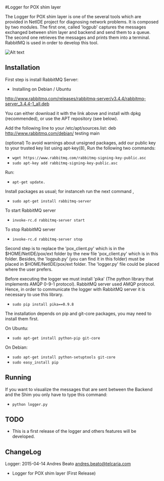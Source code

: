 #Logger for POX shim layer 

The Logger for POX shim layer is one of the several tools which are provided in NetIDE project for diagnosing network problems. It is composed by two modules. The first one, called 'logpub' captures the messages exchanged between shim layer and backend and send them to a queue. The second one retrieves the messages and prints them into a terminal.
RabbitMQ is used in order to develop this tool.

![Alt text](/NetIDE-architecture.png?raw=true " ")

##

## Installation

First step is install RabbitMQ Server:

* Installing on Debian / Ubuntu 

http://www.rabbitmq.com/releases/rabbitmq-server/v3.4.4/rabbitmq-server_3.4.4-1_all.deb

You can either download it with the link above and install with dpkg (recommended), or use the APT repository (see below).

Add the following line to your /etc/apt/sources.list:
deb http://www.rabbitmq.com/debian/ testing main

(optional) To avoid warnings about unsigned packages, add our public key to your trusted key list using apt-key(8), Run the following two commands:
* ```wget https://www.rabbitmq.com/rabbitmq-signing-key-public.asc```
* ```sudo apt-key add rabbitmq-signing-key-public.asc```

Run:
* ```apt-get update.```

Install packages as usual; for instanceh run the next command ,
* ```sudo apt-get install rabbitmq-server```


To start RabbitMQ server
* ```invoke-rc.d rabbitmq-server start```

To stop RabbitMQ server
* ```invoke-rc.d rabbitmq-server stop```

Second step is to replace the 'pox_client.py' which is in the $HOME/NetIDE/pox/ext folder by the new file 'pox_client.py' which is in this folder. Besides, the 'logpub.py' (you can find it in this folder) must be placed in $HOME/NetIDE/pox/ext folder.
The 'logger.py' file could be placed where the user prefers.

Before executing the logger we must install 'pika' (The python library that implements AMQP 0-9-1 protocol). RabbitMQ server used AMQP protocol. Hence, in order to communicate the logger with RabbitMQ server it is necessary to use this library.

* ```sudo pip install pika==0.9.8```

The installation depends on pip and git-core packages, you may need to install them first.

On Ubuntu:
* ```sudo apt-get install python-pip git-core```

On Debian:
* ```sudo apt-get install python-setuptools git-core```
* ```sudo easy_install pip```

## Running

If you want to visualize the messages that are sent between the Backend and the Shim you only have to type this command:
* ```python logger.py```

## TODO

* This is a first release of the logger and others features will be developed.

## ChangeLog

Logger: 2015-04-14 Andres Beato <andres.beato@telcaria.com>

   * Logger for POX shim layer (First Release)